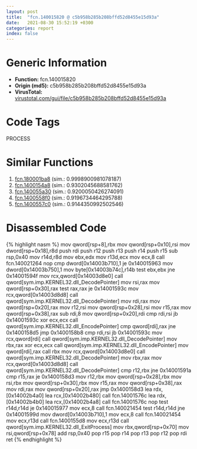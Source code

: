 ```yaml
---
layout: post
title:  "fcn.140015820 @ c5b958b285b208bffd52d8455e15d93a"
date:   2021-08-30 15:52:19 +0300
categories: report
index: false
---
```


# Generic Information
- **Function:** fcn.140015820
- **Origin (md5):** c5b958b285b208bffd52d8455e15d93a
- **VirusTotal:** [virustotal.com/gui/file/c5b958b285b208bffd52d8455e15d93a][virustotal_ref]

# Code Tags
<span class="tag" id="PROCESS">PROCESS</span>


# Similar Functions

1. [fcn.180001ba8][similar_1_ref] (sim.: 0.9998900981078187)
2. [fcn.1400154a8][similar_2_ref] (sim.: 0.9302045688581762)
3. [fcn.140055a30][similar_3_ref] (sim.: 0.9200050426274091)
4. [fcn.1400558f0][similar_4_ref] (sim.: 0.9196734464295788)
5. [fcn.1400557c0][similar_5_ref] (sim.: 0.9144350992502546)


# Disassembled Code

{% highlight nasm %}
mov qword[rsp+8],rbx
mov qword[rsp+0x10],rsi
mov dword[rsp+0x18],r8d
push rdi
push r12
push r13
push r14
push r15
sub rsp,0x40
mov r14d,r8d
mov ebx,edx
mov r13d,ecx
mov ecx,8
call fcn.140021264
nop
cmp dword[0x14003b710],1
je 0x140015963
mov dword[0x14003b750],1
mov byte[0x14003b74c],r14b
test ebx,ebx
jne 0x14001594f
mov rcx,qword[0x14003d8e0]
call qword[sym.imp.KERNEL32.dll_DecodePointer]
mov rsi,rax
mov qword[rsp+0x30],rax
test rax,rax
je 0x14001593c
mov rcx,qword[0x14003d8d8]
call qword[sym.imp.KERNEL32.dll_DecodePointer]
mov rdi,rax
mov qword[rsp+0x20],rax
mov r12,rsi
mov qword[rsp+0x28],rsi
mov r15,rax
mov qword[rsp+0x38],rax
sub rdi,8
mov qword[rsp+0x20],rdi
cmp rdi,rsi
jb 0x14001593c
xor ecx,ecx
call qword[sym.imp.KERNEL32.dll_EncodePointer]
cmp qword[rdi],rax
jne 0x1400158d5
jmp 0x1400158b8
cmp rdi,rsi
jb 0x14001593c
mov rcx,qword[rdi]
call qword[sym.imp.KERNEL32.dll_DecodePointer]
mov rbx,rax
xor ecx,ecx
call qword[sym.imp.KERNEL32.dll_EncodePointer]
mov qword[rdi],rax
call rbx
mov rcx,qword[0x14003d8e0]
call qword[sym.imp.KERNEL32.dll_DecodePointer]
mov rbx,rax
mov rcx,qword[0x14003d8d8]
call qword[sym.imp.KERNEL32.dll_DecodePointer]
cmp r12,rbx
jne 0x14001591a
cmp r15,rax
je 0x1400158d3
mov r12,rbx
mov qword[rsp+0x28],rbx
mov rsi,rbx
mov qword[rsp+0x30],rbx
mov r15,rax
mov qword[rsp+0x38],rax
mov rdi,rax
mov qword[rsp+0x20],rax
jmp 0x1400158d3
lea rdx,[0x14002b4a0]
lea rcx,[0x14002b480]
call fcn.14001576c
lea rdx,[0x14002b4b0]
lea rcx,[0x14002b4a8]
call fcn.14001576c
nop
test r14d,r14d
je 0x140015977
mov ecx,8
call fcn.140021454
test r14d,r14d
jne 0x14001599d
mov dword[0x14003b710],1
mov ecx,8
call fcn.140021454
mov ecx,r13d
call fcn.1400155d8
mov ecx,r13d
call qword[sym.imp.KERNEL32.dll_ExitProcess]
mov rbx,qword[rsp+0x70]
mov rsi,qword[rsp+0x78]
add rsp,0x40
pop r15
pop r14
pop r13
pop r12
pop rdi
ret
{% endhighlight %}


[similar_1_ref]: /report/fcn.180001ba8@7dc44f7522d53d03c7b1f4335f6d2a15
[similar_2_ref]: /report/fcn.1400154a8@3bee9e0608c478ffce0d10559aae732b
[similar_3_ref]: /report/fcn.140055a30@3bee9e0608c478ffce0d10559aae732b
[similar_4_ref]: /report/fcn.1400558f0@3bee9e0608c478ffce0d10559aae732b
[similar_5_ref]: /report/fcn.1400557c0@3bee9e0608c478ffce0d10559aae732b
[virustotal_ref]: https://www.virustotal.com/gui/file/c5b958b285b208bffd52d8455e15d93a